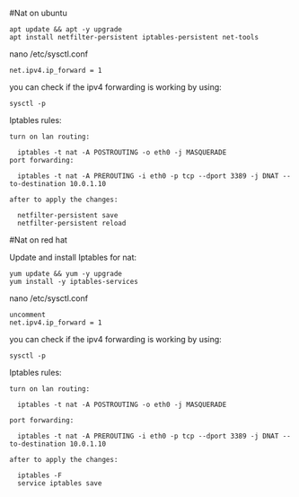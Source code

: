 #Nat on ubuntu 
```
apt update && apt -y upgrade
apt install netfilter-persistent iptables-persistent net-tools
```
nano /etc/sysctl.conf
```
net.ipv4.ip_forward = 1
``` 

you can check if the ipv4 forwarding is working by using:
```
sysctl -p
```

Iptables rules:
```
turn on lan routing:

  iptables -t nat -A POSTROUTING -o eth0 -j MASQUERADE
port forwarding:

  iptables -t nat -A PREROUTING -i eth0 -p tcp --dport 3389 -j DNAT --to-destination 10.0.1.10

after to apply the changes:

  netfilter-persistent save
  netfilter-persistent reload
```


#Nat on red hat 

Update and install Iptables for nat:
```
yum update && yum -y upgrade
yum install -y iptables-services
```

nano /etc/sysctl.conf
```
uncomment
net.ipv4.ip_forward = 1
```
you can check if the ipv4 forwarding is working by using:
```
sysctl -p
```
Iptables rules:
```
turn on lan routing:

  iptables -t nat -A POSTROUTING -o eth0 -j MASQUERADE

port forwarding:
  
  iptables -t nat -A PREROUTING -i eth0 -p tcp --dport 3389 -j DNAT --to-destination 10.0.1.10

after to apply the changes:
  
  iptables -F
  service iptables save
```
